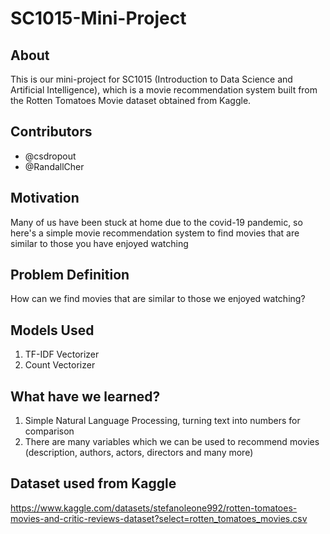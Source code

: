 # SC1015-Mini-Project

## About
This is our mini-project for SC1015 (Introduction to Data Science and Artificial Intelligence), which is a movie recommendation system built from the Rotten Tomatoes Movie dataset obtained from Kaggle.

## Contributors
- @csdropout
- @RandallCher

## Motivation
Many of us have been stuck at home due to the covid-19 pandemic, so here's a simple movie recommendation system to find movies that are similar to those you have enjoyed watching

## Problem Definition
How can we find movies that are similar to those we enjoyed watching?

## Models Used
1. TF-IDF Vectorizer
2. Count Vectorizer

## What have we learned?
1. Simple Natural Language Processing, turning text into numbers for comparison
2. There are many variables which we can be used to recommend movies (description, authors, actors, directors and many more)

## Dataset used from Kaggle
https://www.kaggle.com/datasets/stefanoleone992/rotten-tomatoes-movies-and-critic-reviews-dataset?select=rotten_tomatoes_movies.csv

